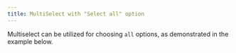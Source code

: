 ```yaml
---
title: MultiSelect with "Select all" option
---
```


Multiselect can be utilized for choosing `all` options, as demonstrated in the example below.
